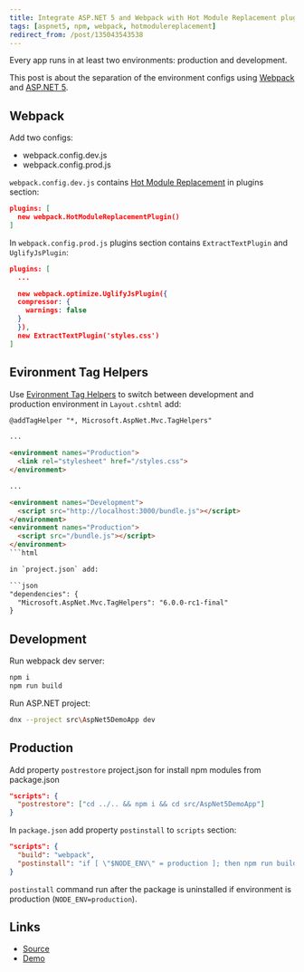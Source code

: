 ```yaml
---
title: Integrate ASP.NET 5 and Webpack with Hot Module Replacement plugin
tags: [aspnet5, npm, webpack, hotmodulereplacement]
redirect_from: /post/135043543538
---
```


Every app runs in at least two environments: production and development.

This post is about the separation of the environment configs using [Webpack](https://webpack.github.io/) and [ASP.NET 5](http://www.asp.net/vnext).

## Webpack

Add two configs:

- webpack.config.dev.js
- webpack.config.prod.js

`webpack.config.dev.js` contains [Hot Module Replacement](https://webpack.github.io/docs/hot-module-replacement.html) in plugins section:

```json
plugins: [
  new webpack.HotModuleReplacementPlugin()
]
```

In `webpack.config.prod.js` plugins section contains `ExtractTextPlugin` and `UglifyJsPlugin`:

```json
plugins: [
  ...

  new webpack.optimize.UglifyJsPlugin({
  compressor: {
    warnings: false
  }
  }),
  new ExtractTextPlugin('styles.css')
]
```

## Evironment Tag Helpers

Use [Evironment Tag Helpers](https://github.com/aspnet/Mvc/blob/dev/src/Microsoft.AspNet.Mvc.TagHelpers/EnvironmentTagHelper.cs) to switch between development and production environment in `Layout.cshtml` add:

```html
@addTagHelper "*, Microsoft.AspNet.Mvc.TagHelpers"

...

<environment names="Production">
  <link rel="stylesheet" href="/styles.css">
</environment>

...

<environment names="Development">
  <script src="http://localhost:3000/bundle.js"></script>
</environment>
<environment names="Production">
  <script src="/bundle.js"></script>
</environment>
```html

in `project.json` add:

```json
"dependencies": {
  "Microsoft.AspNet.Mvc.TagHelpers": "6.0.0-rc1-final"
}
```

## Development

Run webpack dev server:

```bash
npm i
npm run build
```

Run ASP.NET project:

```bash
dnx --project src\AspNet5DemoApp dev
```

## Production

Add property `postrestore` project.json for install npm modules from package.json

```json
"scripts": {
  "postrestore": ["cd ../.. && npm i && cd src/AspNet5DemoApp"]
}
```

In `package.json` add property `postinstall` to `scripts` section:

```json
"scripts": {
  "build": "webpack",
  "postinstall": "if [ \"$NODE_ENV\" = production ]; then npm run build; fi"
}
```

`postinstall` command run after the package is uninstalled if environment is production (`NODE_ENV=production`).

## Links

- [Source](https://github.com/jincod/AspNet5DemoApp)
- [Demo](https://aspnet5demoapp.herokuapp.com/)
